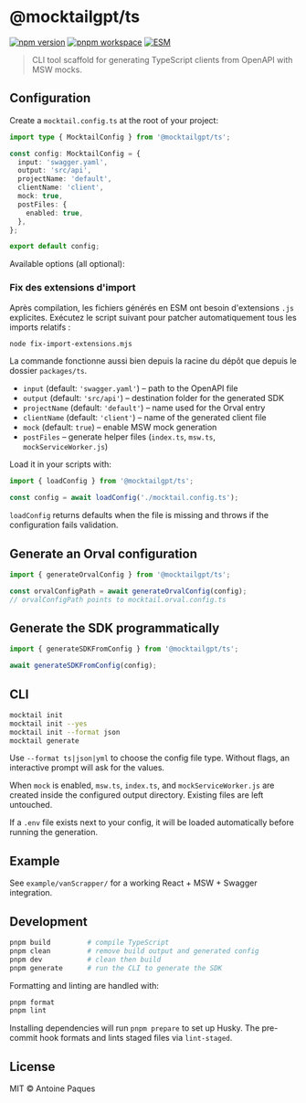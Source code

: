 # @mocktailgpt/ts

[![npm version](https://img.shields.io/npm/v/@mocktailgpt/ts?color=green&label=npm)](https://www.npmjs.com/package/@mocktailgpt/ts)
[![pnpm workspace](https://img.shields.io/badge/monorepo-pnpm-blueviolet)](https://pnpm.io)
[![ESM](https://img.shields.io/badge/esm-compatible-blue)](https://nodejs.org/api/esm.html)

> CLI tool scaffold for generating TypeScript clients from OpenAPI with MSW mocks.

## Configuration

Create a `mocktail.config.ts` at the root of your project:

```ts
import type { MocktailConfig } from '@mocktailgpt/ts';

const config: MocktailConfig = {
  input: 'swagger.yaml',
  output: 'src/api',
  projectName: 'default',
  clientName: 'client',
  mock: true,
  postFiles: {
    enabled: true,
  },
};

export default config;
```

Available options (all optional):

### Fix des extensions d'import

Après compilation, les fichiers générés en ESM ont besoin d'extensions `.js` explicites. Exécutez le script suivant pour patcher automatiquement tous les imports relatifs :

```bash
node fix-import-extensions.mjs
```

La commande fonctionne aussi bien depuis la racine du dépôt que depuis le dossier `packages/ts`.

- `input` (default: `'swagger.yaml'`) – path to the OpenAPI file
- `output` (default: `'src/api'`) – destination folder for the generated SDK
- `projectName` (default: `'default'`) – name used for the Orval entry
- `clientName` (default: `'client'`) – name of the generated client file
- `mock` (default: `true`) – enable MSW mock generation
- `postFiles` – generate helper files (`index.ts`, `msw.ts`, `mockServiceWorker.js`)

Load it in your scripts with:

```ts
import { loadConfig } from '@mocktailgpt/ts';

const config = await loadConfig('./mocktail.config.ts');
```

`loadConfig` returns defaults when the file is missing and throws if the configuration fails validation.

## Generate an Orval configuration

```ts
import { generateOrvalConfig } from '@mocktailgpt/ts';

const orvalConfigPath = await generateOrvalConfig(config);
// orvalConfigPath points to mocktail.orval.config.ts
```

## Generate the SDK programmatically

```ts
import { generateSDKFromConfig } from '@mocktailgpt/ts';

await generateSDKFromConfig(config);
```

## CLI

```bash
mocktail init
mocktail init --yes
mocktail init --format json
mocktail generate
```

Use `--format ts|json|yml` to choose the config file type. Without flags, an interactive prompt will ask for the values.

When `mock` is enabled, `msw.ts`, `index.ts`, and `mockServiceWorker.js` are created inside the configured output directory. Existing files are left untouched.

If a `.env` file exists next to your config, it will be loaded automatically before running the generation.

## Example

See `example/vanScrapper/` for a working React + MSW + Swagger integration.

## Development

```bash
pnpm build         # compile TypeScript
pnpm clean         # remove build output and generated config
pnpm dev           # clean then build
pnpm generate      # run the CLI to generate the SDK
```

Formatting and linting are handled with:

```bash
pnpm format
pnpm lint
```

Installing dependencies will run `pnpm prepare` to set up Husky. The pre-commit hook formats and lints staged files via `lint-staged`.

## License

MIT © Antoine Paques
